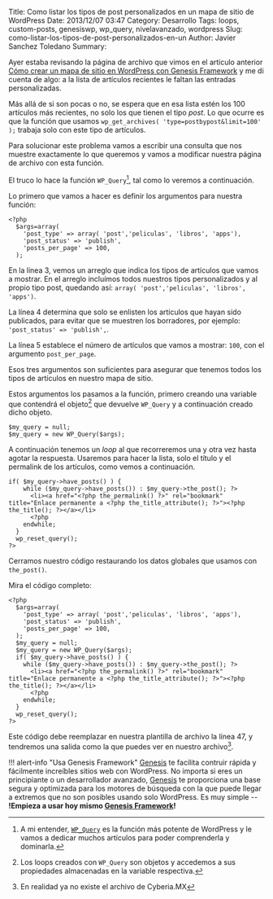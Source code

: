 Title: Como listar los tipos de post personalizados en un mapa de sitio de WordPress
Date: 2013/12/07 03:47
Category: Desarrollo 
Tags: loops, custom-posts, genesiswp, wp_query, nivelavanzado, wordpress 
Slug: como-listar-los-tipos-de-post-personalizados-en-un
Author: Javier Sanchez Toledano
Summary: 

Ayer estaba revisando la página de archivo que vimos en el artículo anterior [Cómo crear un mapa de sitio en WordPress con Genesis Framework](http://conxb.com/19sblkG) y me di cuenta de algo: a la lista de artículos recientes le faltan las entradas personalizadas.

Más allá de si son pocas o no, se espera que en esa lista estén los 100 artículos más recientes, no solo los que tienen el tipo *post*. Lo que ocurre es que la función que usamos `wp_get_archives( 'type=postbypost&limit=100' );` trabaja solo con este tipo de artículos.

Para solucionar este problema vamos a escribir una consulta que nos muestre exactamente lo que queremos y vamos a modificar nuestra página de archivo con esta función.

El truco lo hace la función `WP_Query`[^1], tal como lo veremos a continuación.

[^1]:A mi entender, [`WP_Query`](http://j.mp/cyberia-wpquery) es la función más potente de WordPress y le vamos a dedicar muchos artículos para poder comprenderla y dominarla.

Lo primero que vamos a hacer es definir los argumentos para nuestra función:

```language-php
<?php
  $args=array(
    'post_type' => array( 'post','peliculas', 'libros', 'apps'),
    'post_status' => 'publish',
    'posts_per_page' => 100,
  );
```

En la línea 3, vemos un arreglo que indica los tipos de artículos que vamos a mostrar. En el arreglo incluímos todos nuestros tipos personalizados y al propio tipo post, quedando así: `array( 'post','peliculas', 'libros', 'apps')`.

La línea 4 determina que solo se enlisten los artículos que hayan sido publicados, para evitar que se muestren los borradores, por ejemplo: `'post_status' => 'publish',`.

La línea 5 establece el número de artículos que vamos a mostrar: `100`, con el argumento `post_per_page`.

Esos tres argumentos son suficientes para asegurar que tenemos todos los tipos de artículos en nuestro mapa de sitio.

Estos argumentos los pasamos a la función, primero creando una variable que contendrá el objeto[^2] que devuelve `WP_Query` y a continuación creado dicho objeto.

[^2]: Los loops creados con `WP_Query` son objetos y accedemos a sus propiedades almacenadas en la variable respectiva.

~~~language-php
$my_query = null;
$my_query = new WP_Query($args);
~~~

A continuación tenemos un *loop* al que recorreremos una y otra vez hasta agotar la respuesta. Usaremos para hacer la lista, solo el título y el permalink de los artículos, como vemos a continuación.

~~~language-php
if( $my_query->have_posts() ) {
    while ($my_query->have_posts()) : $my_query->the_post(); ?>
      <li><a href="<?php the_permalink() ?>" rel="bookmark" title="Enlace permanente a <?php the_title_attribute(); ?>"><?php the_title(); ?></a></li>
      <?php
    endwhile;
  }
  wp_reset_query();  
?>
~~~

Cerramos nuestro código restaurando los datos globales que usamos con `the_post()`.

Mira el código completo:

```language-php
<?php
  $args=array(
    'post_type' => array( 'post','peliculas', 'libros', 'apps'),
    'post_status' => 'publish',
    'posts_per_page' => 100,
  );
  $my_query = null;
  $my_query = new WP_Query($args);
  if( $my_query->have_posts() ) {
    while ($my_query->have_posts()) : $my_query->the_post(); ?>
      <li><a href="<?php the_permalink() ?>" rel="bookmark" title="Enlace permanente a <?php the_title_attribute(); ?>"><?php the_title(); ?></a></li>
      <?php
    endwhile;
  }
  wp_reset_query();  
?>
```

Este código debe reemplazar en nuestra plantilla de archivo la línea 47, y tendremos una salida como la que puedes ver en nuestro archivo[^3].

[^3]: En realidad ya no existe el archivo de Cyberia.MX

!!! alert-info "Usa Genesis Framework"
    [Genesis][gen] te facilita contruir rápida y fácilmente increíbles sitios web con WordPress. No importa si eres un principiante o un desarrollador avanzado, [Genesis][gen] te proporciona una base segura y optimizada para los motores de búsqueda con la que puede llegar a extremos que no son posibles usando solo WordPress. Es muy simple -- **!Empieza a usar hoy mismo [Genesis Framework][gen]!**
   
[gen]: http://ito.mx/genesis
